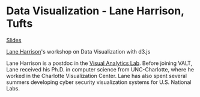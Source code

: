 **Data Visualization - Lane Harrison, Tufts**
===================

[Slides](http://goo.gl/ro4wqB)

[Lane Harrison](http://codementum.org/)'s workshop on Data Visualization with d3.js

Lane Harrison is a postdoc in the [Visual Analytics Lab](http://valt.cs.tufts.edu/). Before joining VALT, Lane received his Ph.D. in computer science from UNC-Charlotte, where he worked in the Charlotte Visualization Center. Lane has also spent several summers developing cyber security visualization systems for U.S. National Labs.